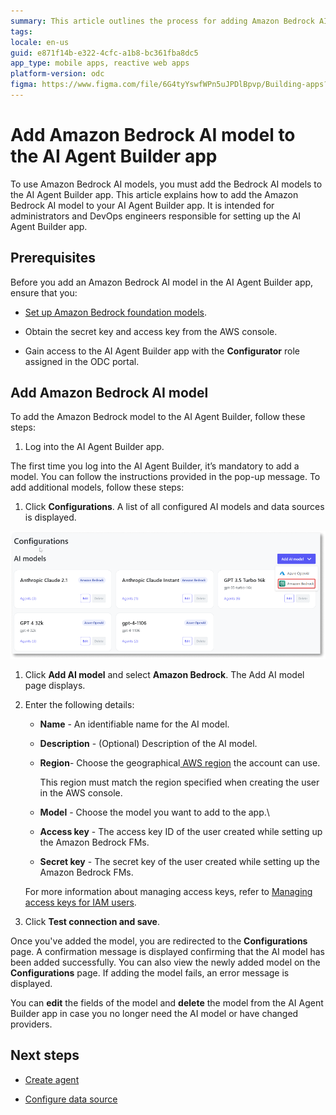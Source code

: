 ```yaml
---
summary: This article outlines the process for adding Amazon Bedrock AI models to the AI Agent Builder app, including prerequisites and step-by-step instructions.
tags:
locale: en-us
guid: e871f14b-e322-4cfc-a1b8-bc361fba8dc5
app_type: mobile apps, reactive web apps
platform-version: odc
figma: https://www.figma.com/file/6G4tyYswfWPn5uJPDlBpvp/Building-apps?type=design&node-id=5082%3A360&mode=design&t=FeG7qG63nCPS3Mxp-1
---
```

# Add Amazon Bedrock AI model to the AI Agent Builder app

To use Amazon Bedrock AI models, you must add the Bedrock AI models to the AI Agent Builder app. This article explains how to add the Amazon Bedrock AI model to your AI Agent Builder app. It is intended for administrators and DevOps engineers responsible for setting up the AI Agent Builder app.

## Prerequisites

Before you add an Amazon Bedrock AI model in the AI Agent Builder app, ensure that you:

* [Set up Amazon Bedrock foundation models](configure-aws-model.md).

* Obtain the secret key and access key from the AWS console.

* Gain access to the AI Agent Builder app with the **Configurator** role assigned in the ODC portal.

## Add Amazon Bedrock AI model

To add the Amazon Bedrock model to the AI Agent Builder, follow these steps:

1. Log into the AI Agent Builder app. 

<div class="info" markdown="1">

The first time you log into the AI Agent Builder, it’s mandatory to add a model. You can follow the instructions provided in the pop-up message. To add additional models, follow these steps:

</div>

1. Click **Configurations**. 
A list of all configured AI models and data sources is displayed.

![Screenshot showing the option to add an Amazon Bedrock AI model in the AI Agent Builder app.](images/add-model-amazon-ai.png "Adding Amazon Bedrock AI Model")

1. Click **Add AI model** and select **Amazon Bedrock**. 
The Add AI model page displays.

1. Enter the following details:

    * **Name** - An identifiable name for the AI model.

    * **Description** - (Optional) Description of the AI model. 

    * **Region**-  Choose the geographical[ AWS region](https://docs.aws.amazon.com/accounts/latest/reference/manage-acct-regions.html) the account can use.

        This region must match the region specified when creating the user in the AWS console. 

    * **Model** - Choose the model you want to add to the app.\

    * **Access key** - The access key ID of the user created while setting up the Amazon Bedrock FMs. 

    * **Secret key** - The secret key of the user created while setting up the Amazon Bedrock FMs. 
    
    For more information about managing access keys, refer to [Managing access keys for IAM users](https://docs.aws.amazon.com/IAM/latest/UserGuide/id_credentials_access-keys.html).

1. Click **Test connection and save**.

Once you've added the model, you are redirected to the **Configurations** page. A confirmation message is displayed confirming that the AI model has been added successfully. You can also view the newly added model on the **Configurations** page. If adding the model fails, an error message is displayed. 

You can **edit** the fields of the model and **delete** the model from the AI Agent Builder app in case you no longer need the AI model or have changed providers.

## 	Next steps

* [Create agent](../create-agent.md)

* [Configure data source](../configure-data-source/configure-aws-data-source.md)
